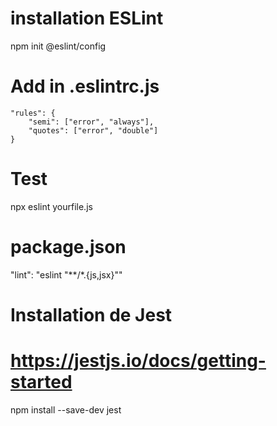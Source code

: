 # installation ESLint 
npm init @eslint/config

# Add in .eslintrc.js
    "rules": {
        "semi": ["error", "always"],
        "quotes": ["error", "double"]
    }

# Test
  npx eslint yourfile.js

# package.json
  "lint": "eslint \"**/*.{js,jsx}\""




# Installation de Jest
# https://jestjs.io/docs/getting-started


npm install --save-dev jest
